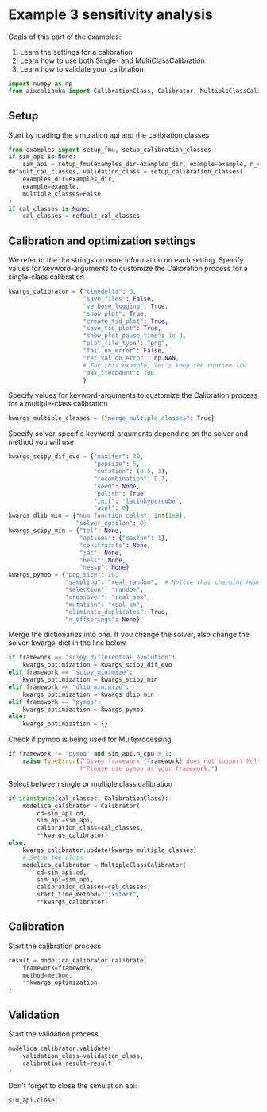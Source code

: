  # Example 3 sensitivity analysis
 Goals of this part of the examples:
 1. Learn the settings for a calibration
 2. Learn how to use both Single- and MultiClassCalibration
 3. Learn how to validate your calibration
```python
import numpy as np
from aixcalibuha import CalibrationClass, Calibrator, MultipleClassCalibrator
```
 ## Setup
 Start by loading the simulation api and the calibration classes
```python
from examples import setup_fmu, setup_calibration_classes
if sim_api is None:
    sim_api = setup_fmu(examples_dir=examples_dir, example=example, n_cpu=n_cpu)
default_cal_classes, validation_class = setup_calibration_classes(
    examples_dir=examples_dir,
    example=example,
    multiple_classes=False
)
if cal_classes is None:
    cal_classes = default_cal_classes
```
 ## Calibration and optimization settings
 We refer to the docstrings on more information on each setting.
 Specify values for keyword-arguments to customize
 the Calibration process for a single-class calibration
```python
kwargs_calibrator = {"timedelta": 0,
                     "save_files": False,
                     "verbose_logging": True,
                     "show_plot": True,
                     "create_tsd_plot": True,
                     "save_tsd_plot": True,
                     "show_plot_pause_time": 1e-3,
                     "plot_file_type": "png",
                     "fail_on_error": False,
                     "ret_val_on_error": np.NAN,
                     # For this example, let's keep the runtime low
                     "max_itercount": 100
                     }
```
 Specify values for keyword-arguments to customize
 the Calibration process for a multiple-class calibration
```python
kwargs_multiple_classes = {"merge_multiple_classes": True}
```
 Specify solver-specific keyword-arguments depending on the solver and method you will use
```python
kwargs_scipy_dif_evo = {"maxiter": 30,
                        "popsize": 5,
                        "mutation": (0.5, 1),
                        "recombination": 0.7,
                        "seed": None,
                        "polish": True,
                        "init": 'latinhypercube',
                        "atol": 0}
kwargs_dlib_min = {"num_function_calls": int(1e9),
                   "solver_epsilon": 0}
kwargs_scipy_min = {"tol": None,
                    "options": {"maxfun": 1},
                    "constraints": None,
                    "jac": None,
                    "hess": None,
                    "hessp": None}
kwargs_pymoo = {"pop_size": 20,
                "sampling": "real_random",  # Notice that changing Hyper-Parameters may change pop size.
                "selection": "random",
                "crossover": "real_sbx",
                "mutation": "real_pm",
                "eliminate_duplicates": True,
                "n_offsprings": None}
```
 Merge the dictionaries into one.
 If you change the solver, also change the solver-kwargs-dict in the line below
```python
if framework == "scipy_differential_evolution":
    kwargs_optimization = kwargs_scipy_dif_evo
elif framework == "scipy_minimize":
    kwargs_optimization = kwargs_scipy_min
elif framework == "dlib_minimize":
    kwargs_optimization = kwargs_dlib_min
elif framework == "pymoo":
    kwargs_optimization = kwargs_pymoo
else:
    kwargs_optimization = {}
```
 Check if pymoo is being used for Multiprocessing
```python
if framework != "pymoo" and sim_api.n_cpu > 1:
    raise TypeError(f"Given framework {framework} does not support Multiprocessing."
                    f"Please use pymoo as your framework.")
```
 Select between single or multiple class calibration
```python
if isinstance(cal_classes, CalibrationClass):
    modelica_calibrator = Calibrator(
        cd=sim_api.cd,
        sim_api=sim_api,
        calibration_class=cal_classes,
        **kwargs_calibrator)
else:
    kwargs_calibrator.update(kwargs_multiple_classes)
    # Setup the class
    modelica_calibrator = MultipleClassCalibrator(
        cd=sim_api.cd,
        sim_api=sim_api,
        calibration_classes=cal_classes,
        start_time_method="fixstart",
        **kwargs_calibrator)
```
 ## Calibration
 Start the calibration process
```python
result = modelica_calibrator.calibrate(
    framework=framework,
    method=method,
    **kwargs_optimization
)
```
 ## Validation
 Start the validation process
```python
modelica_calibrator.validate(
    validation_class=validation_class,
    calibration_result=result
)
```
 Don't forget to close the simulation api:
```python
sim_api.close()
```
